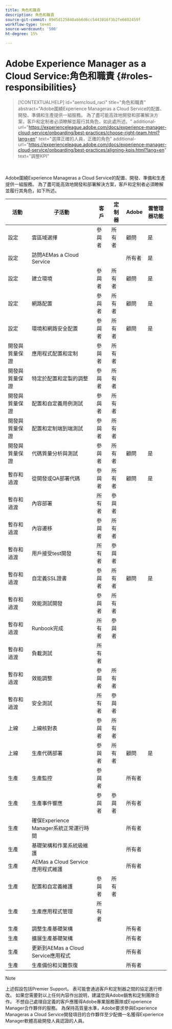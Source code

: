 ```yaml
---
title: 角色和職責
description: 角色和職責
source-git-commit: 09d5d125840abb6d6cc5443816f3b2fe6602459f
workflow-type: tm+mt
source-wordcount: '500'
ht-degree: 15%

---
```



# Adobe Experience Manager as a Cloud Service:角色和職責 {#roles-responsibilities}

>[!CONTEXTUALHELP]
>id="aemcloud_raci"
>title="角色和職責"
>abstract="Adobe圍繞Experience Manageras a Cloud Service的配置、開發、準備和生產提供一組服務。 為了盡可能高效地開發和部署解決方案，客戶和定制者必須瞭解並履行其角色，如此處所述。"
>additional-url="https://experienceleague.adobe.com/docs/experience-manager-cloud-service/onboarding/best-practices/choose-right-team.html?lang=en" text="選擇正確的人員，正確的角色"
>additional-url="https://experienceleague.adobe.com/docs/experience-manager-cloud-service/onboarding/best-practices/aligning-kpis.html?lang=en" text="調整KPI"

<br></br>
Adobe圍繞Experience Manageras a Cloud Service的配置、開發、準備和生產提供一組服務。 為了盡可能高效地開發和部署解決方案，客戶和定制者必須瞭解並履行其角色，如下所述。


| 活動 | 子活動 | 客戶 | 定制器 | Adobe | 雲管理器功能 |
|---------------------------------|-------------------------------------------------------|-------------|-------------|---------|-----------------------------|
| 設定 | 雲區域選擇 | 參與者 | 所有者 | 顧問 | 是 |
| 設定 | 訪問AEMas a Cloud Service |  |  | 所有者 | 是 |
| 設定 | 建立環境 | 參與者 | 所有者 | 顧問 | 是 |
| 設定 | 網路配置 | 參與者 | 所有者 | 顧問 | 是 |
| 設定 | 環境和網路安全配置 | 參與者 | 所有者 | 顧問 | 是 |
| 開發與質量保證 | 應用程式配置和定制 | 參與者 | 所有者 |  |  |
| 開發與質量保證 | 特定於配置和定製的調整 | 參與者 | 所有者 |  |  |
| 開發與質量保證 | 配置和自定義用例測試 | 參與者 | 所有者 |  |  |
| 開發與質量保證 | 配置和定制端到端測試 | 參與者 | 所有者 |  |  |
| 開發與質量保證 | 代碼質量分析與測試 | 參與者 | 所有者 | 顧問 | 是 |
| 暫存和過渡 | 從開發或QA部署代碼 | 參與者 | 所有者 | 顧問 | 是 |
| 暫存和過渡 | 內容部署 | 所有者 | 參與者 |  |  |
| 暫存和過渡 | 內容遷移 | 參與者 | 所有者 |  |  |
| 暫存和過渡 | 用戶接受test開發 | 所有者 | 參與者 |  |  |
| 暫存和過渡 | 自定義SSL證書 | 參與者 | 所有者 | 顧問 | 是 |
| 暫存和過渡 | 效能測試開發 | 參與者 | 所有者 |  |  |
| 暫存和過渡 | Runbook完成 | 所有者 | 參與者 |  |  |
| 暫存和過渡 | 負載測試 | 所有者 |  |  |  |
| 暫存和過渡 | 效能調整 | 參與者 | 所有者 |  |  |
| 暫存和過渡 | 安全測試 | 所有者 | 參與者 |  |  |
| 上線 | 上線核對表 | 參與者 | 所有者 |  |  |
| 上線 | 生產代碼部署 | 參與者 | 所有者 | 顧問 | 是 |
| 生產 | 生產監控 | 參與者 |  | 所有者 |  |
| 生產 | 生產事件響應 | 參與者 | 參與者 | 所有者 |  |
| 生產 | 確保Experience Manager系統正常運行時間 |  |  | 所有者 |  |
| 生產 | 基礎架構和作業系統級維護 |  |  | 所有者 |  |
| 生產 | AEMas a Cloud Service應用程式維護 |  |  | 所有者 |  |
| 生產 | 配置和自定義維護 | 參與者 | 所有者 |  |  |
| 生產 | 生產應用程式管理 | 所有者 |  |  |  |
| 生產 | 調整生產基礎架構 |  |  | 所有者 |  |
| 生產 | 擴展生產基礎架構 |  |  | 所有者 |  |
| 生產 | 更新到AEMas a Cloud Service應用程式 |  |  | 所有者 |  |
| 生產 | 生產備份和災難恢復 |  |  | 所有者 |  |

>[!NOTE]
>
> 上述假設包括Premier Support。 表可能會通過客戶和定制器之間的協定進行修改。 如果您需要對以上任何內容作出說明，建議您與Adobe銷售和定制團隊合作。
> 不想自己處理自定義的客戶應獲得Adobe專業服務團隊或Experience Manager合作夥伴的服務。
>為保持高質量水準，Adobe要求參與Experience Manageras a Cloud Service開發項目的合作夥伴至少配備一名獲得Experience Manager軟體高級開發人員認證的人員。
